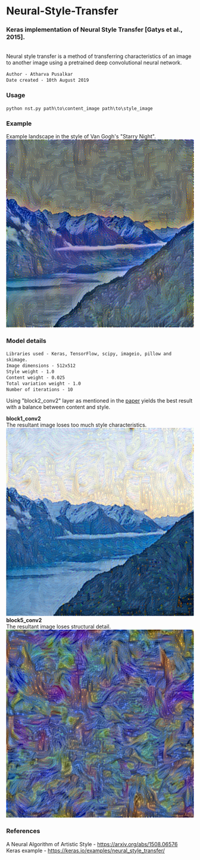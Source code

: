 # Neural-Style-Transfer

### Keras implementation of Neural Style Transfer [Gatys et al., 2015].
<br>
Neural style transfer is a method of transferring characteristics of an image to another image using a pretrained deep convolutional neural network.

```
Author - Atharva Pusalkar
Date created - 10th August 2019
```
### <b>Usage</b>
```
python nst.py path\to\content_image path\to\style_image
```
### <b>Example</b>

Example landscape in the style of Van Gogh's "Starry Night".
<br>
![Result](images\Result.png)

### <b>Model details</b>
```
Libraries used - Keras, TensorFlow, scipy, imageio, pillow and skimage.
Image dimensions - 512x512
Style weight - 1.0
Content weight - 0.025
Total variation weight - 1.0
Number of iterations - 10
```
Using "block2_conv2" layer as mentioned in the [paper](https://arxiv.org/abs/1508.06576) yields the best result with a balance between content and style.<br>

<b>block1_conv2</b><br>
The resultant image loses too much style characteristics.<br>
![block1_conv2](images\block1_conv2.png)
<b>block5_conv2</b><br>
The resultant image loses structural detail.
![block5_conv2](images\block5_conv2.png)

### <b>References</b>
A Neural Algorithm of Artistic Style - https://arxiv.org/abs/1508.06576 <br>
Keras example - https://keras.io/examples/neural_style_transfer/ <br>